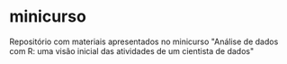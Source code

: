# minicurso
Repositório com materiais apresentados no minicurso "Análise de dados com R: uma visão inicial das atividades de um cientista de dados"
